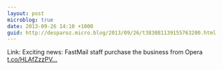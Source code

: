 ```yaml
---
layout: post
microblog: true
date: 2013-09-26 14:10 +1000
guid: http://desparoz.micro.blog/2013/09/26/t383081139155763200.html
---
```

Link: Exciting news: FastMail staff purchase the business from Opera [t.co/HLAfZzzPV...](http://t.co/HLAfZzzPVI)
